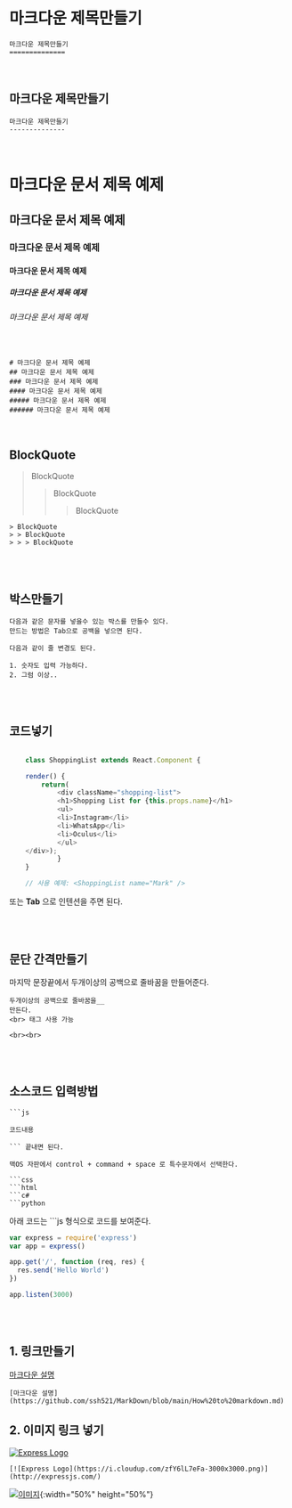 마크다운 제목만들기
==============

    마크다운 제목만들기
    ==============

<br>

마크다운 제목만들기
--------------

    마크다운 제목만들기
    --------------

<br>

# 마크다운 문서 제목 예제
## 마크다운 문서 제목 예제
### 마크다운 문서 제목 예제
#### 마크다운 문서 제목 예제
##### 마크다운 문서 제목 예제
###### 마크다운 문서 제목 예제

<br>

    # 마크다운 문서 제목 예제
    ## 마크다운 문서 제목 예제
    ### 마크다운 문서 제목 예제
    #### 마크다운 문서 제목 예제
    ##### 마크다운 문서 제목 예제
    ###### 마크다운 문서 제목 예제


<br>


## BlockQuote

> BlockQuote
> > BlockQuote
> > > BlockQuote

    > BlockQuote
    > > BlockQuote
    > > > BlockQuote

<br><br>

## 박스만들기

    다음과 같은 문자를 넣을수 있는 박스를 만들수 있다.
    만드는 방법은 Tab으로 공백을 넣으면 된다.

    다음과 같이 줄 변경도 된다.

    1. 숫자도 입력 가능하다.
    2. 그럼 이상..

<br><br>


## 코드넣기

```js

    class ShoppingList extends React.Component {

    render() {
        return(
            <div className="shopping-list">
            <h1>Shopping List for {this.props.name}</h1>
            <ul>
            <li>Instagram</li>
            <li>WhatsApp</li>
            <li>Oculus</li>
            </ul>
    </div>);
            }
    }

    // 사용 예제: <ShoppingList name="Mark" />

```
또는 **Tab** 으로 인텐션을 주면 된다.

<br><br>




## 문단 간격만들기

마지막 문장끝에서 두개이상의 공백으로 줄바꿈을 만들어준다.


    두개이상의 공백으로 줄바꿈을__  
    만든다.
    <br> 태그 사용 가능

    <br><br>

<br><br>


## 소스코드 입력방법

    ```js   

    코드내용

    ``` 끝내면 된다.

    맥OS 자판에서 control + command + space 로 특수문자에서 선택한다.

    ```css
    ```html
    ```c#
    ```python

아래 코드는 ```js 형식으로 코드를 보여준다.

```js
var express = require('express')
var app = express()

app.get('/', function (req, res) {
  res.send('Hello World')
})

app.listen(3000)
```

<br><br>

## 1. 링크만들기

[마크다운 설명](https://github.com/ssh521/MarkDown/blob/main/How%20to%20markdown.md)

    [마크다운 설명](https://github.com/ssh521/MarkDown/blob/main/How%20to%20markdown.md)


## 2. 이미지 링크 넣기
[![Express Logo](https://i.cloudup.com/zfY6lL7eFa-3000x3000.png)](http://expressjs.com/)

    [![Express Logo](https://i.cloudup.com/zfY6lL7eFa-3000x3000.png)](http://expressjs.com/)


[![이미지](https://ssl.pstatic.net/tveta/libs/1360/1360832/077e2ae155657dc01da3_20211012095236566.jpg)](https://siape.veta.naver.com/fxclick?eu=EU10041892&calp=-&oj=ZagUyei1lSj8n5t8ydpSQplJ%2BFOJVa4Jd6FVwXuxQ84DlmoRKqQkYscf1clqz3HVwOG9WtyOxzyG3ZKjUtYQl1fuCmrWF3govwZg%2BzeW8CI4As11kbk%2BddEWmfdY7wJVmIZZNRX97ws&ac=8431072&src=5400424&br=3643340&evtcd=P901&x_ti=1312&tb=&oid=&sid1=&sid2=&rk=d56700c08914d674b3e0acf04e4f29b0&eltts=eGwXpVaC%2BbvTr7rHNuhYuA%3D%3D&lu=&brs=Y&){:width="50%" height="50%"}